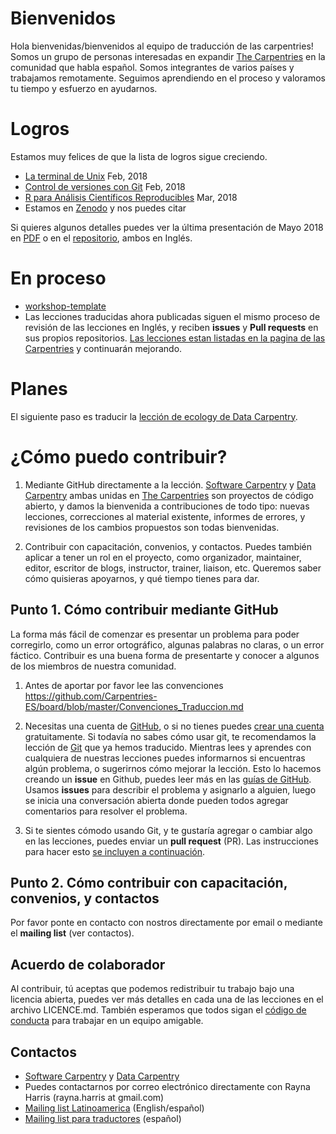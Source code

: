 # Bienvenidos

Hola bienvenidas/bienvenidos al equipo de traducción de las carpentries! Somos un grupo de personas interesadas en expandir [The Carpentries](https://carpentries.org/) en la comunidad que habla español.
Somos integrantes de varios países y trabajamos remotamente. Seguimos aprendiendo en el proceso y valoramos tu tiempo y esfuerzo en ayudarnos.

# Logros 

Estamos muy felices de que la lista de logros sigue creciendo. 
- [La terminal de Unix](https://github.com/swcarpentry/shell-novice-es) Feb, 2018
- [Control de versiones con Git](https://github.com/swcarpentry/git-novice-es) Feb, 2018
- [R para Análisis Científicos Reproducibles](https://github.com/swcarpentry/r-novice-gapminder-es) Mar, 2018
- Estamos en [Zenodo](https://zenodo.org/communities/carpentries/?page=1&size=20) y nos puedes citar

Si quieres algunos detalles puedes ver la última presentación de Mayo 2018 en [PDF](https://github.com/Carpentries-ES/Presentations/blob/master/2018/CarpentryCon/Spanish%20Lessons%20and%20Community_chrome.pdf) o en el [repositorio](https://github.com/Carpentries-ES/Presentations), ambos en Inglés.

# En proceso

- [workshop-template](https://github.com/Carpentries-ES/workshop-template/blob/gh-pages/index.md)
- Las lecciones traducidas ahora publicadas siguen el mismo proceso de revisión de las lecciones en Inglés, y reciben **issues** y **Pull requests** en sus propios repositorios. [Las lecciones estan listadas en la pagina de las Carpentries](https://software-carpentry.org/lessons/) y continuarán mejorando.

# Planes

El siguiente paso es traducir la [lección de ecology de Data Carpentry](http://www.datacarpentry.org/lessons/#ecology-workshop).

# ¿Cómo puedo contribuir?

1) Mediante GitHub directamente a la lección.
[Software Carpentry][swc-site] y [Data Carpentry][dc-site] ambas
unidas en [The Carpentries](https://carpentries.org/) son
proyectos de código abierto, y damos la bienvenida a contribuciones 
de todo tipo: nuevas lecciones, correcciones al material existente, 
informes de errores, y revisiones de los cambios propuestos son todas
bienvenidas.

2) Contribuir con capacitación, convenios, y contactos.
Puedes también aplicar a tener un rol en el proyecto, como organizador, maintainer, editor, escritor de blogs, instructor, trainer, liaison, etc. Queremos saber cómo quisieras apoyarnos, y qué tiempo tienes para dar.

## Punto 1. Cómo contribuir mediante GitHub

La forma más fácil de comenzar es presentar un problema para 
poder corregirlo, como un error ortográfico, algunas palabras no claras,
o un error fáctico. Contribuir es una buena forma de presentarte 
y conocer a algunos de los miembros de nuestra comunidad.

1. Antes de aportar por favor lee las convenciones https://github.com/Carpentries-ES/board/blob/master/Convenciones_Traduccion.md

2. Necesitas una cuenta de [GitHub][github], o si no tienes puedes [crear una cuenta][github-join] gratuitamente. Si todavía no sabes cómo usar git, te recomendamos la lección de [Git](https://github.com/swcarpentry/git-novice-es) que ya hemos traducido. Mientras lees y aprendes con cualquiera de nuestras lecciones puedes informarnos si encuentras algún problema, o sugerirnos cómo mejorar la lección. Esto lo hacemos creando un **issue** en Github, puedes leer más en las [guías de GitHub](https://guides.github.com/features/issues/). Usamos **issues** para describir el problema y asignarlo a alguien, luego se inicia una conversación abierta donde pueden todos agregar comentarios para resolver el problema. 

3. Si te sientes cómodo usando Git, y te gustaría agregar o cambiar algo en las lecciones, puedes enviar un **pull request** (PR). Las  instrucciones para hacer esto [se incluyen a continuación][como-contribuir].

## Punto 2. Cómo contribuir con capacitación, convenios, y contactos

Por favor ponte en contacto con nostros directamente por email o mediante el **mailing list** (ver contactos).

## Acuerdo de colaborador

Al contribuir, tú aceptas que podemos redistribuir tu trabajo bajo una
licencia abierta, puedes ver más detalles en cada una de las lecciones en el archivo LICENCE.md.
También esperamos que todos sigan el [código de conducta](CONDUCT.md) para trabajar en un equipo amigable.

## Contactos

* [Software Carpentry][swc-site] y [Data Carpentry][dc-site]  
* Puedes contactarnos por correo electrónico directamente con Rayna Harris (rayna.harris at gmail.com)
* [Mailing list Latinoamerica](https://carpentries.topicbox.com/groups/local-latinoamerica/members) (English/español)
* [Mailing list para traductores](https://groups.google.com/forum/#!forum/carpentries-traductores) (español)

[dc-lessons]: http://datacarpentry.org/lessons/
[dc-site]: http://datacarpentry.org/
[github]: http://github.com
[github-flow]: https://guides.github.com/introduction/flow/
[github-join]: https://github.com/join
[como-contribuir]: https://guides.github.com/activities/hello-world/#pr
[swc-lessons]: http://software-carpentry.org/lessons/
[swc-site]: http://software-carpentry.org/

